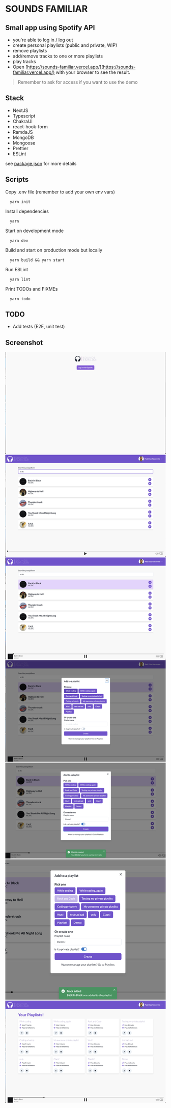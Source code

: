 # SOUNDS FAMILIAR

## Small app using Spotify API

- you're able to log in / log out
- create personal playlists (public and private, WIP)
- remove playlists
- add/remove tracks to one or more playlists
- play tracks
- Open [https://sounds-familiar.vercel.app/](https://sounds-familiar.vercel.app/) with your browser to see the result.

> Remember to ask for access if you want to use the demo

## Stack

- NextJS
- Typescript
- ChakraUI
- react-hook-form
- RamdaJS
- MongoDB
- Mongoose
- Prettier
- ESLint

see [package.json](./package.json) for more details

## Scripts

Copy .env file (remember to add your own env vars)

```
  yarn init
```

Install dependencies

```
  yarn
```

Start on development mode

```
  yarn dev
```

Build and start on production mode but locally

```
  yarn build && yarn start
```

Run ESLint

```
  yarn lint
```

Print TODOs and FIXMEs

```
  yarn todo
```

## TODO

- Add tests (E2E, unit test)

## Screenshot

![](./useless/Screen%20Shot%202021-07-16%20at%2017.28.07.png)
![](./useless/Screen%20Shot%202021-07-16%20at%2017.25.25.png)
![](./useless/Screen%20Shot%202021-07-16%20at%2017.25.40.png)
![](./useless/Screen%20Shot%202021-07-16%20at%2017.25.55.png)
![](./useless/Screen%20Shot%202021-07-16%20at%2017.26.09.png)
![](./useless/Screen%20Shot%202021-07-16%20at%2017.26.18.png)
![](./useless/Screen%20Shot%202021-07-16%20at%2017.26.31.png)

